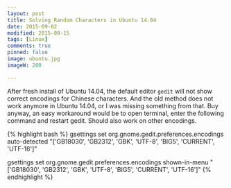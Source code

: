 ```yaml
---
layout: post
title: Solving Random Characters in Ubuntu 14.04
date: 2015-09-02
modified: 2015-09-15
tags: [Linux]
comments: true
pinned: false
image: ubuntu.jpg
imageW: 200

---
```


After fresh install of Ubuntu 14.04, the default editor `gedit` will not show correct encodings for Chinese characters. And the old method does not work anymore in Ubuntu 14.04, or I was missing something from that. Buy anyway, an easy workaround would be to open terminal, enter the following command and restart gedit. Should also work on other encodings. 

{% highlight bash %}
gsettings set org.gnome.gedit.preferences.encodings auto-detected "['GB18030', 'GB2312', 'GBK', 'UTF-8', 'BIG5', 'CURRENT', 'UTF-16']"

gsettings set org.gnome.gedit.preferences.encodings shown-in-menu "['GB18030', 'GB2312', 'GBK', 'UTF-8', 'BIG5', 'CURRENT', 'UTF-16']"
{% endhighlight %}

